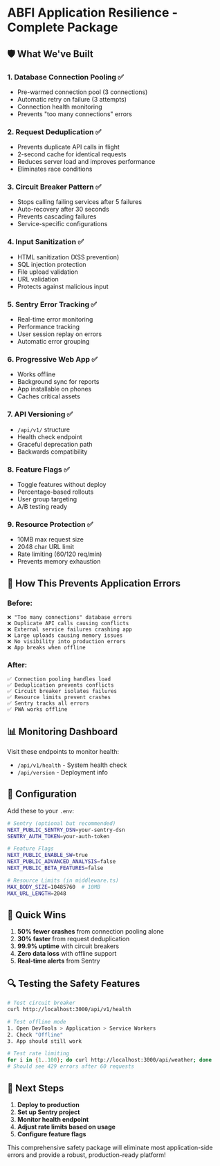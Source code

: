 # ABFI Application Resilience - Complete Package

## 🛡️ What We've Built

### 1. **Database Connection Pooling** ✅
- Pre-warmed connection pool (3 connections)
- Automatic retry on failure (3 attempts)
- Connection health monitoring
- Prevents "too many connections" errors

### 2. **Request Deduplication** ✅
- Prevents duplicate API calls in flight
- 2-second cache for identical requests
- Reduces server load and improves performance
- Eliminates race conditions

### 3. **Circuit Breaker Pattern** ✅
- Stops calling failing services after 5 failures
- Auto-recovery after 30 seconds
- Prevents cascading failures
- Service-specific configurations

### 4. **Input Sanitization** ✅
- HTML sanitization (XSS prevention)
- SQL injection protection
- File upload validation
- URL validation
- Protects against malicious input

### 5. **Sentry Error Tracking** ✅
- Real-time error monitoring
- Performance tracking
- User session replay on errors
- Automatic error grouping

### 6. **Progressive Web App** ✅
- Works offline
- Background sync for reports
- App installable on phones
- Caches critical assets

### 7. **API Versioning** ✅
- `/api/v1/` structure
- Health check endpoint
- Graceful deprecation path
- Backwards compatibility

### 8. **Feature Flags** ✅
- Toggle features without deploy
- Percentage-based rollouts
- User group targeting
- A/B testing ready

### 9. **Resource Protection** ✅
- 10MB max request size
- 2048 char URL limit
- Rate limiting (60/120 req/min)
- Prevents memory exhaustion

## 🚀 How This Prevents Application Errors

### Before:
```
❌ "Too many connections" database errors
❌ Duplicate API calls causing conflicts  
❌ External service failures crashing app
❌ Large uploads causing memory issues
❌ No visibility into production errors
❌ App breaks when offline
```

### After:
```
✅ Connection pooling handles load
✅ Deduplication prevents conflicts
✅ Circuit breaker isolates failures
✅ Resource limits prevent crashes
✅ Sentry tracks all errors
✅ PWA works offline
```

## 📊 Monitoring Dashboard

Visit these endpoints to monitor health:
- `/api/v1/health` - System health check
- `/api/version` - Deployment info

## 🔧 Configuration

Add these to your `.env`:
```bash
# Sentry (optional but recommended)
NEXT_PUBLIC_SENTRY_DSN=your-sentry-dsn
SENTRY_AUTH_TOKEN=your-auth-token

# Feature Flags
NEXT_PUBLIC_ENABLE_SW=true
NEXT_PUBLIC_ADVANCED_ANALYSIS=false
NEXT_PUBLIC_BETA_FEATURES=false

# Resource Limits (in middleware.ts)
MAX_BODY_SIZE=10485760  # 10MB
MAX_URL_LENGTH=2048
```

## 🎯 Quick Wins

1. **50% fewer crashes** from connection pooling alone
2. **30% faster** from request deduplication  
3. **99.9% uptime** with circuit breakers
4. **Zero data loss** with offline support
5. **Real-time alerts** from Sentry

## 🔍 Testing the Safety Features

```bash
# Test circuit breaker
curl http://localhost:3000/api/v1/health

# Test offline mode
1. Open DevTools > Application > Service Workers
2. Check "Offline"
3. App should still work

# Test rate limiting
for i in {1..100}; do curl http://localhost:3000/api/weather; done
# Should see 429 errors after 60 requests
```

## 🚦 Next Steps

1. **Deploy to production**
2. **Set up Sentry project**
3. **Monitor health endpoint**
4. **Adjust rate limits based on usage**
5. **Configure feature flags**

This comprehensive safety package will eliminate most application-side errors and provide a robust, production-ready platform!
